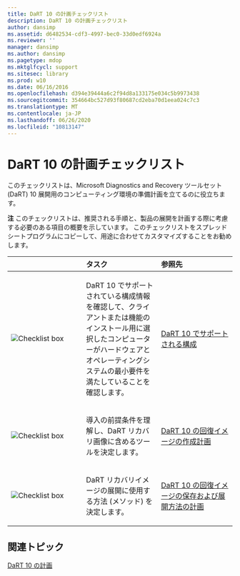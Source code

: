 ```yaml
---
title: DaRT 10 の計画チェックリスト
description: DaRT 10 の計画チェックリスト
author: dansimp
ms.assetid: d6482534-cdf3-4997-bec0-33d0edf6924a
ms.reviewer: ''
manager: dansimp
ms.author: dansimp
ms.pagetype: mdop
ms.mktglfcycl: support
ms.sitesec: library
ms.prod: w10
ms.date: 06/16/2016
ms.openlocfilehash: d394e39444a6c2f94d8a133175e034c5b9973438
ms.sourcegitcommit: 354664bc527d93f80687cd2eba70d1eea024c7c3
ms.translationtype: MT
ms.contentlocale: ja-JP
ms.lasthandoff: 06/26/2020
ms.locfileid: "10813147"
---
```

# DaRT 10 の計画チェックリスト


このチェックリストは、Microsoft Diagnostics and Recovery ツールセット (DaRT) 10 展開用のコンピューティング環境の準備計画を立てるのに役立ちます。

**注** このチェックリストは、推奨される手順と、製品の展開を計画する際に考慮する必要のある項目の概要を示しています。 このチェックリストをスプレッドシートプログラムにコピーして、用途に合わせてカスタマイズすることをお勧めします。

 

<table>
<colgroup>
<col width="33%" />
<col width="33%" />
<col width="33%" />
</colgroup>
<thead>
<tr class="header">
<th align="left"></th>
<th align="left">タスク</th>
<th align="left">参照先</th>
</tr>
</thead>
<tbody>
<tr class="odd">
<td align="left"><img src="images/checklistbox.gif" alt="Checklist box" /></td>
<td align="left"><p>DaRT 10 でサポートされている構成情報を確認して、クライアントまたは機能のインストール用に選択したコンピューターがハードウェアとオペレーティングシステムの最小要件を満たしていることを確認します。</p></td>
<td align="left"><p><a href="dart-10-supported-configurations.md" data-raw-source="[DaRT 10 Supported Configurations](dart-10-supported-configurations.md)">DaRT 10 でサポートされる構成</a></p></td>
</tr>
<tr class="even">
<td align="left"><img src="images/checklistbox.gif" alt="Checklist box" /></td>
<td align="left"><p>導入の前提条件を理解し、DaRT リカバリ画像に含めるツールを決定します。</p></td>
<td align="left"><p><a href="planning-to-create-the-dart-10-recovery-image.md" data-raw-source="[Planning to Create the DaRT 10 Recovery Image](planning-to-create-the-dart-10-recovery-image.md)">DaRT 10 の回復イメージの作成計画</a></p></td>
</tr>
<tr class="odd">
<td align="left"><img src="images/checklistbox.gif" alt="Checklist box" /></td>
<td align="left"><p>DaRT リカバリイメージの展開に使用する方法 (メソッド) を決定します。</p></td>
<td align="left"><p><a href="planning-how-to-save-and-deploy-the-dart-10-recovery-image.md" data-raw-source="[Planning How to Save and Deploy the DaRT 10 Recovery Image](planning-how-to-save-and-deploy-the-dart-10-recovery-image.md)">DaRT 10 の回復イメージの保存および展開方法の計画</a></p></td>
</tr>
</tbody>
</table>

 

## 関連トピック


[DaRT 10 の計画](planning-for-dart-10.md)

 

 





